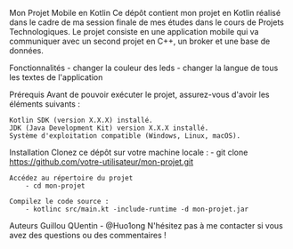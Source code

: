 Mon Projet Mobile en Kotlin
	Ce dépôt contient mon projet en Kotlin réalisé dans le cadre de ma session finale de mes études dans le cours de Projets Technologiques.
	Le projet consiste en une application mobile qui va communiquer avec un second projet en C++, un broker et une base de données.

Fonctionnalités
	- changer la couleur des leds
	- changer la langue de tous les textes de l'application


Prérequis
	Avant de pouvoir exécuter le projet, assurez-vous d'avoir les éléments suivants :

	Kotlin SDK (version X.X.X) installé.
	JDK (Java Development Kit) version X.X.X installé.
	Système d'exploitation compatible (Windows, Linux, macOS).

Installation
	Clonez ce dépôt sur votre machine locale :
		- git clone https://github.com/votre-utilisateur/mon-projet.git
	
	Accédez au répertoire du projet
		- cd mon-projet

	Compilez le code source :
		- kotlinc src/main.kt -include-runtime -d mon-projet.jar

Auteurs
	Guillou QUentin - @Huo1ong
N'hésitez pas à me contacter si vous avez des questions ou des commentaires !